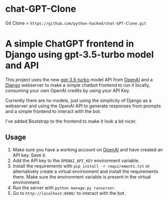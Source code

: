 # chat-GPT-Clone
Git Clone = `https://github.com/python-hacked/chat-GPT-Clone.git`
# A simple ChatGPT frontend in Django using gpt-3.5-turbo model and API
This project uses the new [gpt-3.5-turbo](https://platform.openai.com/docs/guides/chat/chat-completions-beta) model API from [OpenAI](https://openai.com/) and a [Django](https://www.djangoproject.com/) webserver to make a simple chatbot frontend to run it locally, consuming your own OpenAI credits by using your API Key.

Currently there are no models, just using the simplicity of Django as a webserver and using the OpenAI API to generate responses from prompts and a simple frontend to interact with the bot.

I've added Bootstrap to the frontend to make it look a bit nicer.

## Usage
1. Make sure you have a working account on [OpenAI](https://openai.com/) and have created an API key. Save it.
2. Add the API key to the `OPENAI_API_KEY` environment variable.
3. Install the requirements with `pip install -r requirements.txt` or alternatively create a virtual environment and install the requirements there. Make sure the environment variable is present in the virtual environment.
4. Run the server with `python manage.py runserver`.
5. Go to `http://localhost:8000/` to interact with the bot.




